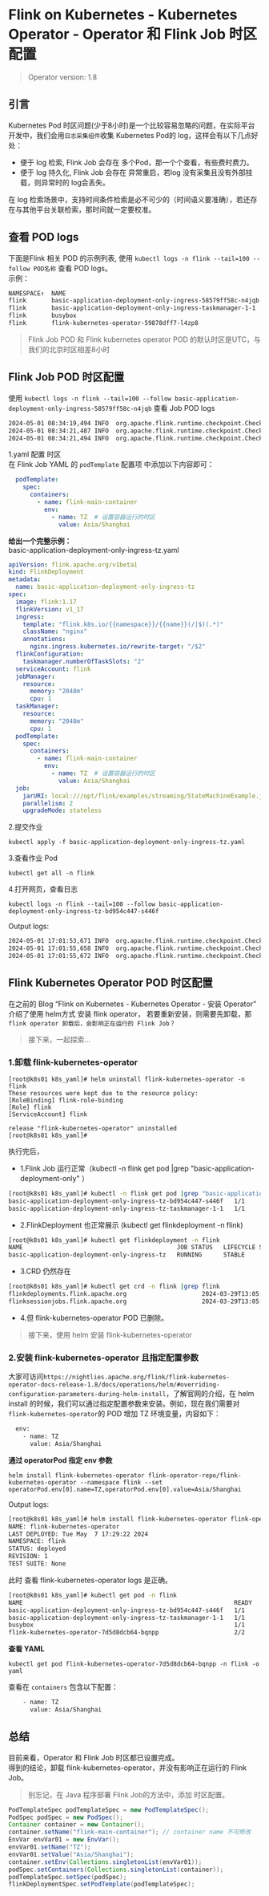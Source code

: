 # Flink on Kubernetes - Kubernetes Operator - Operator 和 Flink Job 时区配置  

>Operator version: 1.8  

## 引言    
Kubernetes Pod 时区问题(少于8小时)是一个比较容易忽略的问题，在实际平台开发中，我们会用`日志采集组件`收集 Kubernetes Pod的 log，这样会有以下几点好处： 
* 便于 log 检索, Flink Job 会存在 多个Pod，那一个个查看，有些费时费力。        
* 便于 log 持久化, Flink Job 会存在 异常重启，若log 没有采集且没有外部挂载，则异常时的 log会丢失。        

在 log 检索场景中，支持时间条件检索是必不可少的（时间语义要准确），若还存在与其他平台关联检索，那时间就一定要校准。            


## 查看 POD logs 
下面是Flink 相关 POD 的示例列表, 使用 `kubectl logs -n flink --tail=100 --follow POD名称` 查看 POD logs。       
示例： 
```bash   
NAMESPACE↑  NAME                                                        PF READY STATUS    
flink       basic-application-deployment-only-ingress-58579ff58c-n4jqb  ●  1/1   Running   
flink       basic-application-deployment-only-ingress-taskmanager-1-1   ●  1/1   Running   
flink       busybox                                                     ●  1/1   Running   
flink       flink-kubernetes-operator-59878dff7-l4zp8                   ●  2/2   Running   
```

>Flink Job POD 和 Flink kubernetes operator POD 的默认时区是UTC，与我们的北京时区相差8小时     

## Flink Job POD 时区配置      
使用 `kubectl logs -n flink --tail=100 --follow basic-application-deployment-only-ingress-58579ff58c-n4jqb` 查看 Job POD logs     
```bash
2024-05-01 08:34:19,494 INFO  org.apache.flink.runtime.checkpoint.CheckpointCoordinator    [] - Completed checkpoint 11082 for job 8ed117bddd09c5fa736f7792cc04498f (15387 bytes, checkpointDuration=8 ms, finalizationTime=0 ms).
2024-05-01 08:34:21,487 INFO  org.apache.flink.runtime.checkpoint.CheckpointCoordinator    [] - Triggering checkpoint 11083 (type=CheckpointType{name='Checkpoint', sharingFilesStrategy=FORWARD_BACKWARD}) @ 1715070861487 for job 8ed117bddd09c5fa736f7792cc04498f.
2024-05-01 08:34:21,494 INFO  org.apache.flink.runtime.checkpoint.CheckpointCoordinator    [] - Completed checkpoint 11083 for job  8ed117bddd09c5fa736f7792cc04498f (15288 bytes, checkpointDuration=7 ms, finalizationTime=0 ms).
```   

1.yaml 配置 时区        
在 Flink Job YAML 的 `podTemplate` 配置项 中添加以下内容即可：         
```yaml
  podTemplate:
    spec:
      containers:
        - name: flink-main-container
          env:
            - name: TZ  # 设置容器运行的时区
              value: Asia/Shanghai
```

**给出一个完整示例：**      
basic-application-deployment-only-ingress-tz.yaml       
```yaml
apiVersion: flink.apache.org/v1beta1
kind: FlinkDeployment
metadata:
  name: basic-application-deployment-only-ingress-tz
spec:
  image: flink:1.17
  flinkVersion: v1_17
  ingress: 
    template: "flink.k8s.io/{{namespace}}/{{name}}(/|$)(.*)"
    className: "nginx"
    annotations:
      nginx.ingress.kubernetes.io/rewrite-target: "/$2"
  flinkConfiguration:
    taskmanager.numberOfTaskSlots: "2"
  serviceAccount: flink
  jobManager:
    resource:
      memory: "2048m"
      cpu: 1
  taskManager:
    resource:
      memory: "2048m"
      cpu: 1
  podTemplate:
    spec:
      containers:
        - name: flink-main-container
          env:
            - name: TZ  # 设置容器运行的时区
              value: Asia/Shanghai
  job:
    jarURI: local:///opt/flink/examples/streaming/StateMachineExample.jar
    parallelism: 2
    upgradeMode: stateless
```


2.提交作业      
```shell
kubectl apply -f basic-application-deployment-only-ingress-tz.yaml        
```

3.查看作业 Pod       
```shell
kubectl get all -n flink 
```

4.打开网页，查看日志      
```shell
kubectl logs -n flink --tail=100 --follow basic-application-deployment-only-ingress-tz-bd954c447-s446f    
``` 

Output logs:      
```bash
2024-05-01 17:01:53,671 INFO  org.apache.flink.runtime.checkpoint.CheckpointCoordinator    [] - Completed checkpoint 360 for job cb8ec3e5a641da6fcd2a6db1abc10e8a (15090 bytes, checkpointDuration=15 ms, finalizationTime=0 ms).
2024-05-01 17:01:55,658 INFO  org.apache.flink.runtime.checkpoint.CheckpointCoordinator    [] - Triggering checkpoint 361 (type=CheckpointType{name='Checkpoint', sharingFilesStrategy=FORWARD_BACKWARD}) @ 1715072515656 for job cb8ec3e5a641da6fcd2a6db1abc10e8a.
2024-05-01 17:01:55,672 INFO  org.apache.flink.runtime.checkpoint.CheckpointCoordinator    [] - Completed checkpoint 361 for job cb8ec3e5a641da6fcd2a6db1abc10e8a (15225 bytes, checkpointDuration=15 ms, finalizationTime=1 ms).
```


## Flink Kubernetes Operator POD 时区配置       
在之前的 Blog “Flink on Kubernetes - Kubernetes Operator - 安装 Operator” 介绍了使用 helm方式 安装 flink operator， 若要重新安装，则需要先卸载，那`flink operator 卸载后，会影响正在运行的 Flink Job？`    

>接下来，一起探索...      

### 1.卸载 flink-kubernetes-operator  
```shell
[root@k8s01 k8s_yaml]# helm uninstall flink-kubernetes-operator -n flink 
These resources were kept due to the resource policy:
[RoleBinding] flink-role-binding
[Role] flink
[ServiceAccount] flink

release "flink-kubernetes-operator" uninstalled 
[root@k8s01 k8s_yaml]#   
```

执行完后， 
* 1.Flink Job 运行正常（kubectl -n flink get pod |grep "basic-application-deployment-only" ）         
```bash
[root@k8s01 k8s_yaml]# kubectl -n flink get pod |grep "basic-application-deployment-only"
basic-application-deployment-only-ingress-tz-bd954c447-s446f   1/1     Running   0               35m
basic-application-deployment-only-ingress-tz-taskmanager-1-1   1/1     Running   0               35m
```

* 2.FlinkDeployment 也正常展示 (kubectl get flinkdeployment -n flink)       
```bash
[root@k8s01 k8s_yaml]# kubectl get flinkdeployment -n flink
NAME                                           JOB STATUS   LIFECYCLE STATE
basic-application-deployment-only-ingress-tz   RUNNING      STABLE
``` 

* 3.CRD 仍然存在      
```bash
[root@k8s01 k8s_yaml]# kubectl get crd -n flink |grep flink
flinkdeployments.flink.apache.org                     2024-03-29T13:05:39Z
flinksessionjobs.flink.apache.org                     2024-03-29T13:05:39Z
```

* 4.但 flink-kubernetes-operator POD 已删除。   

>接下来，使用 helm 安装 flink-kubernetes-operator   

### 2.安装 flink-kubernetes-operator 且指定配置参数   
大家可访问`https://nightlies.apache.org/flink/flink-kubernetes-operator-docs-release-1.8/docs/operations/helm/#overriding-configuration-parameters-during-helm-install`，了解官网的介绍，在 helm install 的时候，我们可以通过指定配置参数来安装。例如，现在我们需要对 `flink-kubernetes-operator`的 POD 增加 TZ 环境变量，内容如下：  
```bash
  env:
    - name: TZ
      value: Asia/Shanghai
```
**通过 operatorPod 指定 env 参数**     
```shell
helm install flink-kubernetes-operator flink-operator-repo/flink-kubernetes-operator --namespace flink --set operatorPod.env[0].name=TZ,operatorPod.env[0].value=Asia/Shanghai 
```

Output logs:    
```bash
[root@k8s01 k8s_yaml]# helm install flink-kubernetes-operator flink-operator-repo/flink-kubernetes-operator --namespace flink --set operatorPod.env[0].name=TZ,operatorPod.env[0].value=Asia/Shanghai 
NAME: flink-kubernetes-operator
LAST DEPLOYED: Tue May  7 17:29:22 2024
NAMESPACE: flink
STATUS: deployed
REVISION: 1
TEST SUITE: None
```

此时 查看 flink-kubernetes-operator logs 是正确。     
```bash 
[root@k8s01 k8s_yaml]# kubectl get pod -n flink
NAME                                                           READY   STATUS    RESTARTS        AGE
basic-application-deployment-only-ingress-tz-bd954c447-s446f   1/1     Running   0               42m
basic-application-deployment-only-ingress-tz-taskmanager-1-1   1/1     Running   0               41m
busybox                                                        1/1     Running   649 (24m ago)   38d
flink-kubernetes-operator-7d5d8dcb64-bqnpp                     2/2     Running   0               117s
```

**查看 YAML**   
```shell
kubectl get pod flink-kubernetes-operator-7d5d8dcb64-bqnpp -n flink -o yaml   
```

查看在 `containers` 包含以下配置： 
```bash
    - name: TZ
      value: Asia/Shanghai
```

## 总结   
目前来看，Operator 和 Flink Job 时区都已设置完成。        
得到的结论，卸载 flink-kubernetes-operator，并没有影响正在运行的 Flink Job。            
>别忘记，在 Java 程序部署 Flink Job的方法中，添加 时区配置。        
```java
PodTemplateSpec podTemplateSpec = new PodTemplateSpec();
PodSpec podSpec = new PodSpec();
Container container = new Container();
container.setName("flink-main-container"); // container name 不可修改
EnvVar envVar01 = new EnvVar();
envVar01.setName("TZ");
envVar01.setValue("Asia/Shanghai");
container.setEnv(Collections.singletonList(envVar01));
podSpec.setContainers(Collections.singletonList(container));
podTemplateSpec.setSpec(podSpec);
flinkDeploymentSpec.setPodTemplate(podTemplateSpec);    
```
